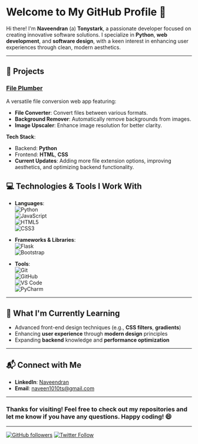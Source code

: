 # Welcome to My GitHub Profile 👋

Hi there! I'm **Naveendran** (a) **Tonystark**, a passionate developer focused on creating innovative software solutions. I specialize in **Python**, **web development**, and **software design**, with a keen interest in enhancing user experiences through clean, modern aesthetics.

---

## 🚀 Projects

### [**File Plumber**](app.py)
A versatile file conversion web app featuring:
- **File Converter**: Convert files between various formats.
- **Background Remover**: Automatically remove backgrounds from images.
- **Image Upscaler**: Enhance image resolution for better clarity.

**Tech Stack**:  
- Backend: **Python**
- Frontend: **HTML**, **CSS**  
- **Current Updates**: Adding more file extension options, improving aesthetics, and optimizing backend functionality.


## 💻 Technologies & Tools I Work With

- **Languages**:  
  ![Python](https://img.shields.io/badge/Python-3776AB?style=flat&logo=python&logoColor=white)  
  ![JavaScript](https://img.shields.io/badge/JavaScript-F7DF1E?style=flat&logo=javascript&logoColor=black)  
  ![HTML5](https://img.shields.io/badge/HTML5-E34F26?style=flat&logo=html5&logoColor=white)  
  ![CSS3](https://img.shields.io/badge/CSS3-1572B6?style=flat&logo=css3&logoColor=white)

- **Frameworks & Libraries**:  
  ![Flask](https://img.shields.io/badge/Flask-000000?style=flat&logo=flask&logoColor=white)  
  ![Bootstrap](https://img.shields.io/badge/Bootstrap-563D7C?style=flat&logo=bootstrap&logoColor=white)

- **Tools**:  
  ![Git](https://img.shields.io/badge/Git-F05032?style=flat&logo=git&logoColor=white)  
  ![GitHub](https://img.shields.io/badge/GitHub-181717?style=flat&logo=github&logoColor=white)  
  ![VS Code](https://img.shields.io/badge/VS%20Code-007ACC?style=flat&logo=visualstudiocode&logoColor=white)  
  ![PyCharm](https://img.shields.io/badge/PyCharm-000000?style=flat&logo=pycharm&logoColor=white)

---

## 🌱 What I'm Currently Learning
- Advanced front-end design techniques (e.g., **CSS filters**, **gradients**)
- Enhancing **user experience** through **modern design** principles
- Expanding **backend** knowledge and **performance optimization**

---

## 📬 Connect with Me
- **LinkedIn**: [Naveendran](https://in.linkedin.com/in/naveendran-s-788600295)
- **Email**: [naveen1010ts@gmail.com](mailto:naveen1010ts@gmail.com)

---

### Thanks for visiting! Feel free to check out my repositories and let me know if you have any questions. Happy coding! 😄

---

<!-- Badges Section for extra aesthetic touch -->
[![GitHub followers](https://img.shields.io/github/followers/yourusername?label=Follow&style=social)](https://github.com/yourusername)
[![Twitter Follow](https://img.shields.io/twitter/follow/yourusername?style=social)](https://twitter.com/yourusername)

